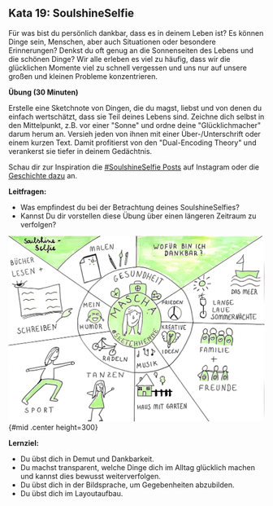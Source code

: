 ## Kata 19: SoulshineSelfie

Für was bist du persönlich dankbar, dass es in deinem Leben ist? Es können Dinge sein, Menschen, aber auch Situationen oder besondere Erinnerungen? Denkst du oft genug an die Sonnenseiten des Lebens und die schönen Dinge? Wir alle erleben es viel zu häufig, dass wir die glücklichen Momente viel zu schnell vergessen und uns nur auf unsere großen und kleinen Probleme konzentrieren.

**Übung (30 Minuten)**

Erstelle eine Sketchnote von Dingen, die du magst, liebst und von denen du einfach wertschätzt, dass sie Teil deines Lebens sind. Zeichne dich selbst in den Mittelpunkt, z.B. vor einer "Sonne" und ordne deine "Glücklichmacher" darum herum an. Versieh jeden von ihnen mit einer Über-/Unterschrift oder einem kurzen Text. Damit profitierst von den "Dual-Encoding Theory" und verankerst sie tiefer in deinem Gedächtnis. 

Schau dir zur Inspiration die [#SoulshineSelfie Posts](https://www.instagram.com/explore/tags/soulshinekalender/) auf Instagram oder die [Geschichte dazu](http://www.vizworks.de/soulshine-kalender/) an. 

**Leitfragen:**

- Was empfindest du bei der Betrachtung deines SoulshineSelfies?
- Kannst Du dir vorstellen diese Übung über einen längeren Zeitraum zu verfolgen?

![SoulshineSelfie by @sketchhenne CC-BY](sketchnotes/soulshineselfie.jpg){#mid .center height=300}

**Lernziel:**

- Du übst dich in Demut und Dankbarkeit.
- Du machst transparent, welche Dinge dich im Alltag glücklich machen und kannst dies bewusst weiterverfolgen.
- Du übst dich in der Bildsprache, um Gegebenheiten abzubilden.
- Du übst dich im Layoutaufbau.